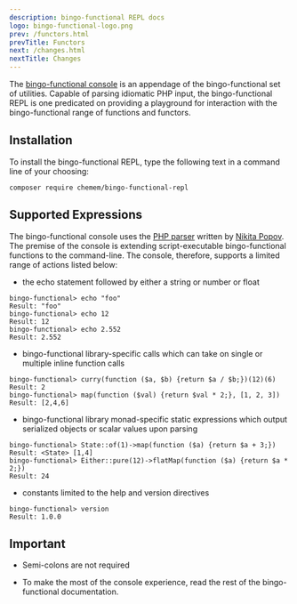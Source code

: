 ```yaml
---
description: bingo-functional REPL docs
logo: bingo-functional-logo.png
prev: /functors.html
prevTitle: Functors
next: /changes.html
nextTitle: Changes
---
```


The [bingo-functional console](https://github.com/ace411/bingo-functional-repl) is an appendage of the bingo-functional set of utilities. Capable of parsing idiomatic PHP input, the bingo-functional REPL is one predicated on providing a playground for interaction with the bingo-functional range of functions and functors. 

## Installation

To install the bingo-functional REPL, type the following text in a command line of your choosing:

```
composer require chemem/bingo-functional-repl
```

## Supported Expressions

The bingo-functional console uses the [PHP parser](https://github.com/nikic/PHP-Parser) written by [Nikita Popov](https://github.com/nikic). The premise of the console is extending script-executable bingo-functional functions to the command-line. The console, therefore, supports a limited range of actions listed below:

- the echo statement followed by either a string or number or float

```
bingo-functional> echo "foo"
Result: "foo"
bingo-functional> echo 12
Result: 12
bingo-functional> echo 2.552
Result: 2.552
```

- bingo-functional library-specific calls which can take on single or multiple inline function calls

```
bingo-functional> curry(function ($a, $b) {return $a / $b;})(12)(6)
Result: 2
bingo-functional> map(function ($val) {return $val * 2;}, [1, 2, 3])
Result: [2,4,6]
```

- bingo-functional library monad-specific static expressions which output serialized objects or scalar values upon parsing

```
bingo-functional> State::of(1)->map(function ($a) {return $a + 3;})
Result: <State> [1,4]
bingo-functional> Either::pure(12)->flatMap(function ($a) {return $a * 2;})
Result: 24
```

- constants limited to the help and version directives

```
bingo-functional> version
Result: 1.0.0
```

## Important 

- Semi-colons are not required

- To make the most of the console experience, read the rest of the bingo-functional documentation.